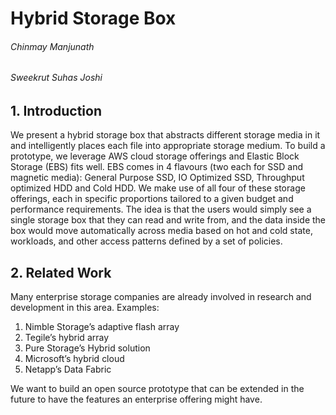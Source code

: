 # Hybrid Storage Box

###### Chinmay Manjunath
###### Sweekrut Suhas Joshi

## 1. Introduction

We present a hybrid storage box that abstracts different storage media in it and intelligently places each file into appropriate storage medium. To build a prototype, we leverage AWS cloud storage offerings and Elastic Block Storage (EBS) fits well. EBS comes in 4 flavours (two each for SSD and magnetic media): General Purpose SSD, IO Optimized SSD, Throughput optimized HDD and Cold HDD. We make use of all four of these storage offerings, each in specific proportions tailored to a given budget and performance requirements. The idea is that the users would simply see a single storage box that they can read and write from, and the data inside the box would move automatically across media based on hot and cold state, workloads, and other access patterns defined by a set of policies.

## 2. Related Work

Many enterprise storage companies are already involved in research and development in this area.
Examples:
1. Nimble Storage’s adaptive flash array
2. Tegile’s hybrid array 
3. Pure Storage’s Hybrid solution
4. Microsoft’s hybrid cloud
5. Netapp’s Data Fabric

We want to build an open source prototype that can be extended in the future to have the features an enterprise offering might have. 
